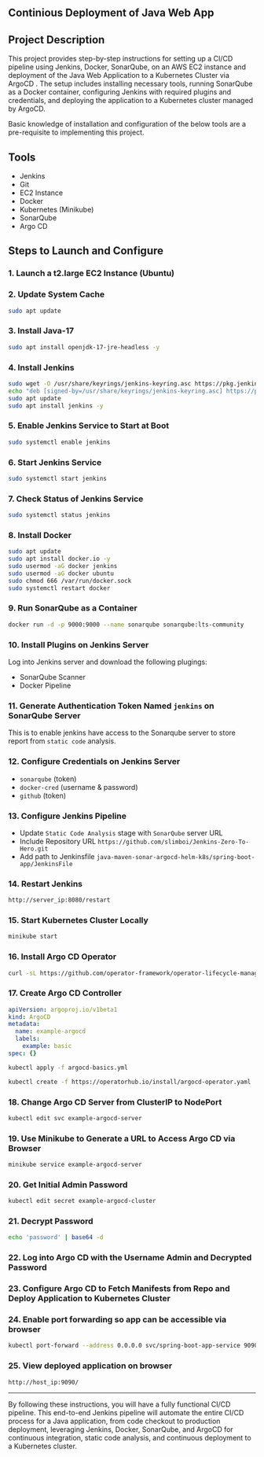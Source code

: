 ## Continious Deployment of Java Web App

## Project Description

This project provides step-by-step instructions for setting up a CI/CD pipeline using Jenkins, Docker, SonarQube, on an AWS EC2 instance and deployment of the Java Web Application to a Kubernetes Cluster via ArgoCD . The setup includes installing necessary tools, running SonarQube as a Docker container, configuring Jenkins with required plugins and credentials, and deploying the application to a Kubernetes cluster managed by ArgoCD.

Basic knowledge of installation and configuration of the below tools are a pre-requisite to implementing this project.

## Tools
- Jenkins
- Git
- EC2 Instance
- Docker
- Kubernetes (Minikube)
- SonarQube
- Argo CD

## Steps to Launch and Configure

### 1. Launch a t2.large EC2 Instance (Ubuntu)

### 2. Update System Cache
```bash
sudo apt update
```

### 3. Install Java-17
```bash
sudo apt install openjdk-17-jre-headless -y
```

### 4. Install Jenkins
```bash
sudo wget -O /usr/share/keyrings/jenkins-keyring.asc https://pkg.jenkins.io/debian-stable/jenkins.io-2023.key
echo "deb [signed-by=/usr/share/keyrings/jenkins-keyring.asc] https://pkg.jenkins.io/debian-stable binary/" | sudo tee /etc/apt/sources.list.d/jenkins.list > /dev/null
sudo apt update
sudo apt install jenkins -y
```

### 5. Enable Jenkins Service to Start at Boot
```bash
sudo systemctl enable jenkins
```

### 6. Start Jenkins Service
```bash
sudo systemctl start jenkins
```

### 7. Check Status of Jenkins Service
```bash
sudo systemctl status jenkins
```

### 8. Install Docker
```bash
sudo apt update
sudo apt install docker.io -y
sudo usermod -aG docker jenkins
sudo usermod -aG docker ubuntu
sudo chmod 666 /var/run/docker.sock
sudo systemctl restart docker
```

### 9. Run SonarQube as a Container
```bash
docker run -d -p 9000:9000 --name sonarqube sonarqube:lts-community
```

### 10. Install Plugins on Jenkins Server
Log into Jenkins server and download the following plugings:

- SonarQube Scanner
- Docker Pipeline

### 11. Generate Authentication Token Named `jenkins` on SonarQube Server
This is to enable jenkins have access to the Sonarqube server to store report from `static code` analysis.

### 12. Configure Credentials on Jenkins Server
- `sonarqube` (token)
- `docker-cred` (username & password)
- `github` (token)

### 13. Configure Jenkins Pipeline
- Update `Static Code Analysis` stage with `SonarQube` server URL
- Include Repository URL `https://github.com/slimboi/Jenkins-Zero-To-Hero.git`
- Add path to Jenkinsfile `java-maven-sonar-argocd-helm-k8s/spring-boot-app/JenkinsFile`

### 14. Restart Jenkins
```bash
http://server_ip:8080/restart
```

### 15. Start Kubernetes Cluster Locally
```bash
minikube start
```

### 16. Install Argo CD Operator
```bash
curl -sL https://github.com/operator-framework/operator-lifecycle-manager/releases/download/v0.28.0/install.sh | bash -s v0.28.0
```

### 17. Create Argo CD Controller
```yaml
apiVersion: argoproj.io/v1beta1
kind: ArgoCD
metadata:
  name: example-argocd
  labels:
    example: basic
spec: {}
```
```bash
kubectl apply -f argocd-basics.yml
```
```bash
kubectl create -f https://operatorhub.io/install/argocd-operator.yaml
```

### 18. Change Argo CD Server from ClusterIP to NodePort
```bash
kubectl edit svc example-argocd-server
```

### 19. Use Minikube to Generate a URL to Access Argo CD via Browser
```bash
minikube service example-argocd-server
```

### 20. Get Initial Admin Password
```bash
kubectl edit secret example-argocd-cluster
```

### 21. Decrypt Password
```bash
echo 'password' | base64 -d
```

### 22. Log into Argo CD with the Username Admin and Decrypted Password

### 23. Configure Argo CD to Fetch Manifests from Repo and Deploy Application to Kubernetes Cluster

### 24. Enable port forwarding so app can be accessible via browser
```bash
kubectl port-forward --address 0.0.0.0 svc/spring-boot-app-service 9090:80
```
### 25. View deployed application on browser
```bash
http://host_ip:9090/
```
---
By following these instructions, you will have a fully functional CI/CD pipeline. This end-to-end Jenkins pipeline will automate the entire CI/CD process for a Java application, from code checkout to production deployment, leveraging Jenkins, Docker, SonarQube, and ArgoCD for continuous integration, static code analysis, and continuous deployment to a Kubernetes cluster.